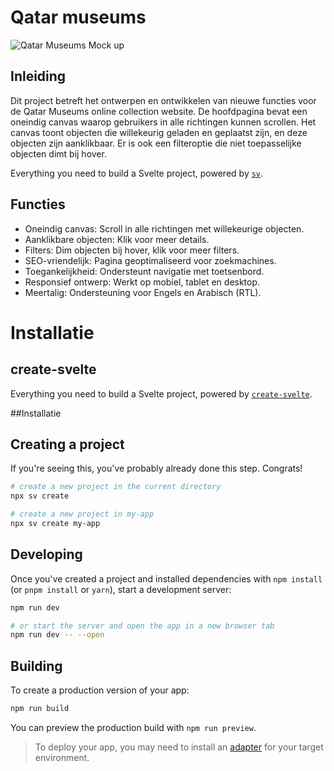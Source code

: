 # Qatar museums
![Qatar Museums Mock up](https://github.com/user-attachments/assets/d9b79b0e-ec08-4e4b-8779-15d75dbc0eaf)


## Inleiding
Dit project betreft het ontwerpen en ontwikkelen van nieuwe functies voor de Qatar Museums online collection website. 
De hoofdpagina bevat een oneindig canvas waarop gebruikers in alle richtingen kunnen scrollen.
Het canvas toont objecten die willekeurig geladen en geplaatst zijn, en deze objecten zijn aanklikbaar.
Er is ook een filteroptie die niet toepasselijke objecten dimt bij hover.

Everything you need to build a Svelte project, powered by [`sv`](https://github.com/sveltejs/cli).

## Functies
- Oneindig canvas: Scroll in alle richtingen met willekeurige objecten.
- Aanklikbare objecten: Klik voor meer details.
- Filters: Dim objecten bij hover, klik voor meer filters.
- SEO-vriendelijk: Pagina geoptimaliseerd voor zoekmachines.
- Toegankelijkheid: Ondersteunt navigatie met toetsenbord.
- Responsief ontwerp: Werkt op mobiel, tablet en desktop.
- Meertalig: Ondersteuning voor Engels en Arabisch (RTL).

# Installatie
## create-svelte

Everything you need to build a Svelte project, powered by [`create-svelte`](https://github.com/sveltejs/kit/tree/main/packages/create-svelte).

##Installatie 
## Creating a project

If you're seeing this, you've probably already done this step. Congrats!

```bash
# create a new project in the current directory
npx sv create

# create a new project in my-app
npx sv create my-app
```

## Developing

Once you've created a project and installed dependencies with `npm install` (or `pnpm install` or `yarn`), start a development server:

```bash
npm run dev

# or start the server and open the app in a new browser tab
npm run dev -- --open
```

## Building

To create a production version of your app:

```bash
npm run build
```

You can preview the production build with `npm run preview`.

> To deploy your app, you may need to install an [adapter](https://svelte.dev/docs/kit/adapters) for your target environment.
